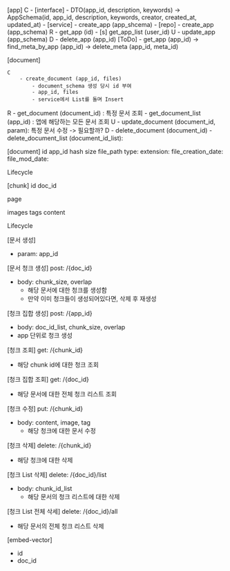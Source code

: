 [app]
    C
    	- [interface]
    		- DTO(app_id, description, keywords) -> AppSchema(id, app_id, description, keywords, creator, created_at, updated_at)
    	- [service]
    		- create_app (app_shcema)
    	- [repo]
    		- create_app (app_schema)
    R
    	- get_app (id)
    	- [s] get_app_list (user_id)
    U
    	- update_app (app_schema)
    D
    	- delete_app (app_id) [ToDo]
    		- get_app (app_id) -> find_meta_by_app (app_id) -> delete_meta (app_id, meta_id)

[document]

    C
    	- create_document (app_id, files)
    		- document_schema 생성 당시 id 부여
    		- app_id, files
    		- service에서 List를 돌며 Insert
   R
   		- get_document (document_id) : 특정 문서 조회
   		- get_document_list (app_id) : 앱에 해당하는 모든 문서 조회
   U
   		- update_document (document_id, param): 특정 문서 수정 -> 필요할까?
   D
   		- delete_document (document_id)
   		- delete_document_list (document_id_list):  
   		

[document]
id
app_id
hash
size
file_path
type:
extension:
file_creation_date:
file_mod_date:

Lifecycle

[chunk]
id
doc_id

page

images
tags
content

Lifecycle


[문서 생성]
- param: app_id

[문서 청크 생성]
post: /{doc_id}
- body: chunk_size, overlap
	- 해당 문서에 대한 청크를 생성함
	- 만약 이미 청크들이 생성되어있다면, 삭제 후 재생성

[청크 집합 생성]
post: /{app_id}
- body: doc_id_list, chunk_size, overlap
- app 단위로 청크 생성

[청크 조회]
get: /{chunk_id}
- 해당 chunk id에 대한 청크 조회

[청크 집합 조회]
get: /{doc_id}
- 해당 문서에 대한 전체 청크 리스트 조회

[청크 수정]
put: /{chunk_id}
- body: content, image, tag
	- 해당 청크에 대한 문서 수정

[청크 삭제]
delete: /{chunk_id}
- 해당 청크에 대한 삭제

[청크 List 삭제]
delete: /{doc_id}/list
- body: chunk_id_list
	- 해당 문서의 청크 리스트에 대한 삭제

[청크 List 전체 삭세]
delete: /{doc_id}/all
- 해당 문서의 전체 청크 리스트 삭제


[embed-vector]
- id
- doc_id


